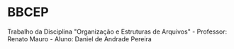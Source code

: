 # BBCEP
  Trabalho da Disciplina "Organização e Estruturas de Arquivos" - Professor: Renato Mauro - Aluno: Daniel de Andrade Pereira
